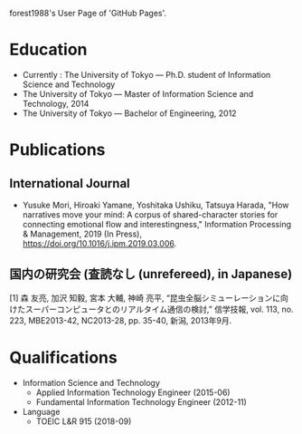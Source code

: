 forest1988's User Page of 'GitHub Pages'.

# Education
- Currently : The University of Tokyo — Ph.D. student of Information Science and
Technology
- The University of Tokyo — Master of Information Science and Technology, 2014
- The University of Tokyo — Bachelor of Engineering, 2012

# Publications
## International Journal
- Yusuke Mori, Hiroaki Yamane, Yoshitaka Ushiku, Tatsuya Harada,
"How narratives move your mind: A corpus of shared-character stories for connecting emotional flow and interestingness," 
Information Processing & Management, 2019 (In Press), https://doi.org/10.1016/j.ipm.2019.03.006.

## 国内の研究会 (査読なし (unrefereed), in Japanese)
[1] 森 友亮, 加沢 知毅, 宮本 大輔, 神崎 亮平, “昆虫全脳シミューレーションに向けたスーパーコンピュータとのリアルタイム通信の検討,” 信学技報, vol. 113, no. 223, MBE2013-42, NC2013-28, pp. 35-40, 新潟, 2013年9月.

# Qualifications
- Information Science and Technology
  - Applied Information Technology Engineer (2015-06)
  - Fundamental Information Technology Engineer (2012-11)
- Language
  - TOEIC L&R 915 (2018-09)
